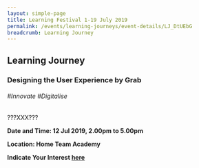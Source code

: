 ```yaml
---
layout: simple-page
title: Learning Festival 1-19 July 2019
permalink: /events/learning-journeys/event-details/LJ_DtUEbG
breadcrumb: Learning Journey
---
```


## Learning Journey 
### Designing the User Experience by Grab

###### _#Innovate #Digitalise_

???XXX???

**Date and Time: 12 Jul 2019, 2.00pm to 5.00pm**

**Location: Home Team Academy**

**Indicate Your Interest [here](https://www.eventbrite.sg/myevent?eid=61090342860)** 

